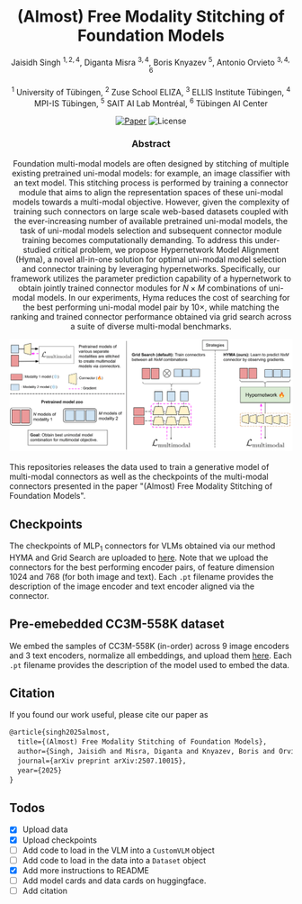 <div align="center">

# (Almost) Free Modality Stitching of Foundation Models

Jaisidh Singh $^{1,2,4}$, Diganta Misra $^{3,4}$, Boris Knyazev $^{5}$, Antonio Orvieto $^{3,4,6}$

$^1$ University of Tübingen, $^2$ Zuse School ELIZA, $^3$ ELLIS Institute Tübingen, $^4$ MPI-IS Tübingen, $^5$ SAIT AI Lab Montréal, $^6$ Tübingen AI Center 

<a href="https://arxiv.org/pdf/2507.10015">![Paper](https://img.shields.io/badge/paper-arxiv.2507.10015-red)</a>
![License](https://img.shields.io/badge/license-MIT-blue.svg)

### Abstract

Foundation multi-modal models are often designed by stitching of multiple existing pretrained uni-modal models: for example, an image classifier with an text model. This stitching process is performed by training a connector module that aims to align the representation spaces of these uni-modal models towards a multi-modal objective. However, given the complexity of training such connectors on large scale web-based datasets coupled with the ever-increasing number of available pretrained uni-modal models, the task of uni-modal models selection and subsequent connector module training becomes computationally demanding. To address this under-studied critical problem, we propose Hypernetwork Model Alignment (Hyma), a novel all-in-one solution for optimal uni-modal model selection and connector training by leveraging hypernetworks. Specifically, our framework utilizes the parameter prediction capability of a hypernetwork to obtain jointly trained connector modules for $N\times M$ combinations of uni-modal models. In our experiments, Hyma reduces the cost of searching for the best performing uni-modal model pair by $10\times$, while matching the ranking and trained connector performance obtained via grid search across a suite of diverse multi-modal benchmarks.

<img src="./assets/overview_new3-3-1.png">
</div>

<br>
This repositories releases the data used to train a generative model of multi-modal connectors as well as the checkpoints of the multi-modal connectors presented in the paper "(Almost) Free Modality Stitching of Foundation Models".


## Checkpoints

The checkpoints of $\text{MLP}_1$ connectors for VLMs obtained via our method HYMA and Grid Search are uploaded to <a href="https://huggingface.co/collections/jaisidhsingh/hyma-vlm-connector-checkpoints-68a34befaad027913f605c81">here</a>. Note that we upload the connectors for the best performing encoder pairs, of feature dimension 1024 and 768 (for both image and text). Each `.pt` filename provides the description of the image encoder and text encoder aligned via the connector.

## Pre-emebedded CC3M-558K dataset

We embed the samples of CC3M-558K (in-order) across 9 image encoders and 3 text encoders, normalize all embeddings, and upload them <a href="https://huggingface.co/collections/jaisidhsingh/hyma-llava-alignment-cc3m-558k-pre-embedded-68a34597f1e8d93e2a40c8b4">here</a>. Each `.pt` filename provides the description of the model used to embed the data.

## Citation

If you found our work useful, please cite our paper as
```tex
@article{singh2025almost,
  title={(Almost) Free Modality Stitching of Foundation Models},
  author={Singh, Jaisidh and Misra, Diganta and Knyazev, Boris and Orvieto, Antonio},
  journal={arXiv preprint arXiv:2507.10015},
  year={2025}
}
```

## Todos

- [x] Upload data
- [x] Upload checkpoints
- [ ] Add code to load in the VLM into a `CustomVLM` object
- [ ] Add code to load in the data into a `Dataset` object
- [x] Add more instructions to README 
- [ ] Add model cards and data cards on huggingface.
- [ ] Add citation